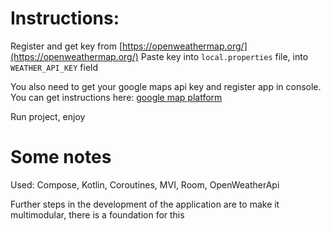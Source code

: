 # Instructions:

Register and get key from [https://openweathermap.org/](https://openweathermap.org/)
Paste key into `local.properties` file, into `WEATHER_API_KEY` field

You also need to get your google maps api key and register app in console.
You can get instructions
here: [google map platform](https://developers.google.com/maps/documentation/android-sdk/get-api-key)

Run project, enjoy

# Some notes

Used: Compose, Kotlin, Coroutines, MVI, Room, OpenWeatherApi

Further steps in the development of the application are to make it multimodular, there is a
foundation for this
